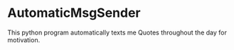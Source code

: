 # AutomaticMsgSender
This python program automatically texts me Quotes throughout the day for motivation.
